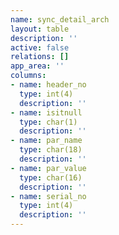 ```yaml
---
name: sync_detail_arch
layout: table
description: ''
active: false
relations: []
app_area: ''
columns:
- name: header_no
  type: int(4)
  description: ''
- name: isitnull
  type: char(1)
  description: ''
- name: par_name
  type: char(18)
  description: ''
- name: par_value
  type: char(16)
  description: ''
- name: serial_no
  type: int(4)
  description: ''
---
```


